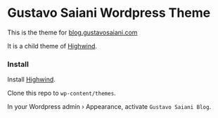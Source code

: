 # Gustavo Saiani Wordpress Theme

This is the theme for [blog.gustavosaiani.com](http://blog.gustavosaiani.com)

It is a child theme of [Highwind](https://wordpress.org/themes/highwind/).

### Install

Install [Highwind](https://wordpress.org/themes/highwind/).

Clone this repo to `wp-content/themes`.

In your Wordpress admin › Appearance, activate `Gustavo Saiani Blog`.


